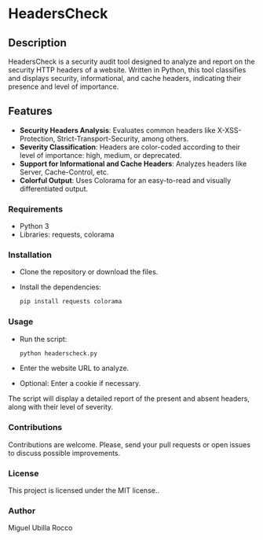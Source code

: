 # **HeadersCheck**

## **Description**

HeadersCheck is a security audit tool designed to analyze and report on the security HTTP headers of a website. Written in Python, this tool classifies and displays security, informational, and cache headers, indicating their presence and level of importance.

## **Features**

- **Security Headers Analysis**: Evaluates common headers like X-XSS-Protection, Strict-Transport-Security, among others.
- **Severity Classification**: Headers are color-coded according to their level of importance: high, medium, or deprecated.
- **Support for Informational and Cache Headers**: Analyzes headers like Server, Cache-Control, etc.
- **Colorful Output**: Uses Colorama for an easy-to-read and visually differentiated output.

### **Requirements**

- Python 3
- Libraries: requests, colorama

### **Installation**

- Clone the repository or download the files.
- Install the dependencies:

  ```bash
  pip install requests colorama
  ```

### **Usage**

- Run the script:

  ```bash
  python headerscheck.py
  ```

- Enter the website URL to analyze.
- Optional: Enter a cookie if necessary.

The script will display a detailed report of the present and absent headers, along with their level of severity.

### **Contributions**

Contributions are welcome. Please, send your pull requests or open issues to discuss possible improvements.

### **License**

This project is licensed under the MIT license..

### **Author**

Miguel Ubilla Rocco
